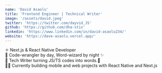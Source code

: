 ```yaml
---
name: 'David Asaolu'
title: 'Frontend Engineer | Technical Writer'
image: '/assets/david.jpeg'
twitter: 'https://twitter.com/dayvid_JS'
github: 'https://github.com/dha-stix'
linkedin: 'https://www.linkedin.com/in/david-asaolu234/'
website: 'https://dave-asaolu.vercel.app/'
---
```


<div>
  ⚛️ Next.js & React Native Developer <br/>
  👻 Code-wrangler by day, Word-wizard by night ✨ <br/>
  💜 Tech Writer turning JS/TS codes into words.💎 
</div>

<div class="mt-4">
  🏄‍♀️ Currently building mobile and web projects with React Native and Next.js
</div>

